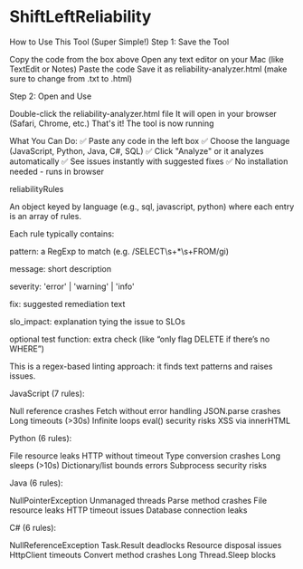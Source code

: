 # ShiftLeftReliability


How to Use This Tool (Super Simple!)
Step 1: Save the Tool

Copy the code from the box above
Open any text editor on your Mac (like TextEdit or Notes)
Paste the code
Save it as reliability-analyzer.html (make sure to change from .txt to .html)

Step 2: Open and Use

Double-click the reliability-analyzer.html file
It will open in your browser (Safari, Chrome, etc.)
That's it! The tool is now running

What You Can Do:
✅ Paste any code in the left box
✅ Choose the language (JavaScript, Python, Java, C#, SQL)
✅ Click "Analyze" or it analyzes automatically
✅ See issues instantly with suggested fixes
✅ No installation needed - runs in browser

reliabilityRules

An object keyed by language (e.g., sql, javascript, python) where each entry is an array of rules.

Each rule typically contains:

pattern: a RegExp to match (e.g. /SELECT\s+\*\s+FROM/gi)

message: short description

severity: 'error' | 'warning' | 'info'

fix: suggested remediation text

slo_impact: explanation tying the issue to SLOs

optional test function: extra check (like “only flag DELETE if there’s no WHERE”)

This is a regex-based linting approach: it finds text patterns and raises issues.





JavaScript (7 rules):

Null reference crashes
Fetch without error handling
JSON.parse crashes
Long timeouts (>30s)
Infinite loops
eval() security risks
XSS via innerHTML

Python (6 rules):

File resource leaks
HTTP without timeout
Type conversion crashes
Long sleeps (>10s)
Dictionary/list bounds errors
Subprocess security risks

Java (6 rules):

NullPointerException
Unmanaged threads
Parse method crashes
File resource leaks
HTTP timeout issues
Database connection leaks

C# (6 rules):

NullReferenceException
Task.Result deadlocks
Resource disposal issues
HttpClient timeouts
Convert method crashes
Long Thread.Sleep blocks
